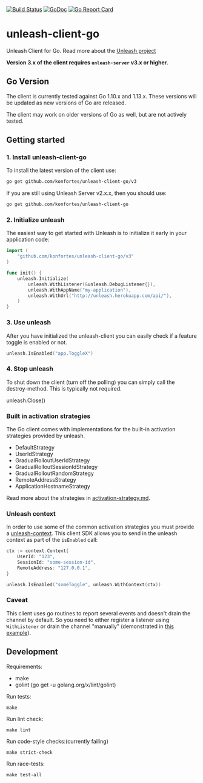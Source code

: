 [![Build Status](https://travis-ci.org/Unleash/unleash-client-go.svg?branch=v3)](https://travis-ci.org/Unleash/unleash-client-go) [![GoDoc](https://godoc.org/github.com/konfortes/unleash-client-go?status.svg)](https://godoc.org/github.com/konfortes/unleash-client-go) [![Go Report Card](https://goreportcard.com/badge/github.com/konfortes/unleash-client-go)](https://goreportcard.com/report/github.com/konfortes/unleash-client-go)

# unleash-client-go
Unleash Client for Go.  Read more about the [Unleash project](https://github.com/konfortes/unleash)

**Version 3.x of the client requires `unleash-server` v3.x or higher.**

## Go Version

The client is currently tested against Go 1.10.x and 1.13.x. These versions will be updated
as new versions of Go are released.

The client may work on older versions of Go as well, but are not actively tested.

## Getting started

### 1. Install unleash-client-go

To install the latest version of the client use:

```bash
go get github.com/konfortes/unleash-client-go/v3
```

If you are still using Unleash Server v2.x.x, then you should use:

```bash
go get github.com/konfortes/unleash-client-go
```

### 2. Initialize unleash

The easiest way to get started with Unleash is to initialize it early in your application code:

```go
import (
	"github.com/konfortes/unleash-client-go/v3"
)

func init() {
	unleash.Initialize(
		unleash.WithListener(&unleash.DebugListener{}),
		unleash.WithAppName("my-application"),
		unleash.WithUrl("http://unleash.herokuapp.com/api/"),
	)
}
```

### 3. Use unleash

After you have initialized the unleash-client you can easily check if a feature
toggle is enabled or not.

```go
unleash.IsEnabled("app.ToggleX")
```

### 4. Stop unleash

To shut down the client (turn off the polling) you can simply call the
destroy-method. This is typically not required.

unleash.Close()

### Built in activation strategies
The Go client comes with implementations for the built-in activation strategies
provided by unleash.

- DefaultStrategy
- UserIdStrategy
- GradualRolloutUserIdStrategy
- GradualRolloutSessionIdStrategy
- GradualRolloutRandomStrategy
- RemoteAddressStrategy
- ApplicationHostnameStrategy

Read more about the strategies in [activation-strategy.md](https://github.com/konfortes/unleash/blob/master/docs/activation-strategies.md).

### Unleash context

In order to use some of the common activation strategies you must provide a
[unleash-context](https://github.com/konfortes/unleash/blob/master/docs/unleash-context.md).
This client SDK allows you to send in the unleash context as part of the `isEnabled` call:

```go
ctx := context.Context{
    UserId: "123",
    SessionId: "some-session-id",
    RemoteAddress: "127.0.0.1",
}

unleash.IsEnabled("someToggle", unleash.WithContext(ctx))
```

### Caveat
This client uses go routines to report several events and doesn't drain the channel by default. So you need to either register a listener using `WithListener` or drain the channel "manually" (demonstrated in [this example](https://github.com/konfortes/unleash-client-go/blob/master/example_with_instance_test.go)).

## Development

Requirements:
* make
* golint (go get -u golang.org/x/lint/golint)

Run tests:

    make 
    
Run lint check:

    make lint
    
Run code-style checks:(currently failing)
    
    make strict-check
    
Run race-tests:
 
    make test-all
